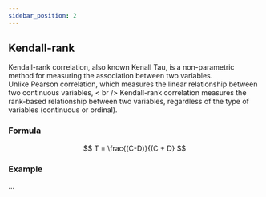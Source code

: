 ```yaml
---
sidebar_position: 2
---
```


## Kendall-rank

Kendall-rank correlation, also known Kenall Tau, is a non-parametric method for measuring the association between two variables. <br />
Unlike Pearson correlation, which measures the linear relationship between two continuous variables, < br />
Kendall-rank correlation measures the rank-based relationship between two variables, regardless of the type of variables (continuous or ordinal).

### Formula
$$
T = \frac{(C-D)}{(C + D}
$$

### Example

...